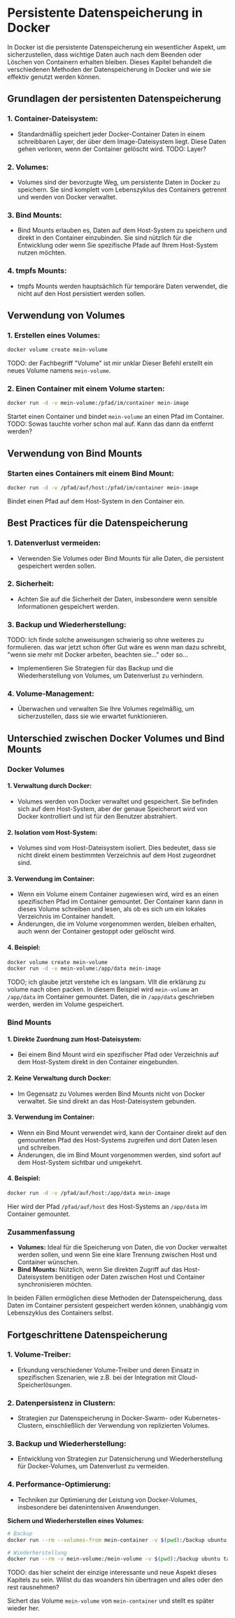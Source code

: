 # Persistente Datenspeicherung in Docker

In Docker ist die persistente Datenspeicherung ein wesentlicher Aspekt, um sicherzustellen, dass wichtige Daten auch
nach dem Beenden oder Löschen von Containern erhalten bleiben. Dieses Kapitel behandelt die verschiedenen Methoden der
Datenspeicherung in Docker und wie sie effektiv genutzt werden können.

## Grundlagen der persistenten Datenspeicherung

### 1. **Container-Dateisystem:**

- Standardmäßig speichert jeder Docker-Container Daten in einem schreibbaren Layer, der über dem Image-Dateisystem
  liegt. Diese Daten gehen verloren, wenn der Container gelöscht wird.
TODO: Layer?

### 2. **Volumes:**

- Volumes sind der bevorzugte Weg, um persistente Daten in Docker zu speichern. Sie sind komplett vom Lebenszyklus
  des Containers getrennt und werden von Docker verwaltet.

### 3. **Bind Mounts:**

- Bind Mounts erlauben es, Daten auf dem Host-System zu speichern und direkt in den Container einzubinden. Sie sind
  nützlich für die Entwicklung oder wenn Sie spezifische Pfade auf Ihrem Host-System nutzen möchten.

### 4. **tmpfs Mounts:**

- tmpfs Mounts werden hauptsächlich für temporäre Daten verwendet, die nicht auf den Host persistiert werden sollen.

## Verwendung von Volumes

### 1. **Erstellen eines Volumes:**

```bash
docker volume create mein-volume
```
TODO: der Fachbegriff "Volume" ist mir unklar
Dieser Befehl erstellt ein neues Volume namens `mein-volume`.

### 2. **Einen Container mit einem Volume starten:**

```bash
docker run -d -v mein-volume:/pfad/im/container mein-image
```

Startet einen Container und bindet `mein-volume` an einen Pfad im Container.
TODO: Sowas tauchte vorher schon mal auf. Kann das dann da entfernt werden?

## Verwendung von Bind Mounts

### **Starten eines Containers mit einem Bind Mount:**

```bash
docker run -d -v /pfad/auf/host:/pfad/im/container mein-image
```

Bindet einen Pfad auf dem Host-System in den Container ein.

## Best Practices für die Datenspeicherung

### 1. **Datenverlust vermeiden:**

- Verwenden Sie Volumes oder Bind Mounts für alle Daten, die persistent gespeichert werden sollen.

### 2. **Sicherheit:**

- Achten Sie auf die Sicherheit der Daten, insbesondere wenn sensible Informationen gespeichert werden.

### 3. **Backup und Wiederherstellung:**
TODO: Ich finde solche anweisungen schwierig so ohne weiteres zu formulieren. das war jetzt schon öfter
Gut wäre es wenn man dazu schreibt, "wenn sie mehr mit Docker arbeiten, beachten sie..." oder so...
- Implementieren Sie Strategien für das Backup und die Wiederherstellung von Volumes, um Datenverlust zu verhindern.

### 4. **Volume-Management:**

- Überwachen und verwalten Sie Ihre Volumes regelmäßig, um sicherzustellen, dass sie wie erwartet funktionieren.

## Unterschied zwischen Docker Volumes und Bind Mounts

### Docker Volumes

#### 1. **Verwaltung durch Docker:**

- Volumes werden von Docker verwaltet und gespeichert. Sie befinden sich auf dem Host-System, aber der genaue
  Speicherort wird von Docker kontrolliert und ist für den Benutzer abstrahiert.

#### 2. **Isolation vom Host-System:**

- Volumes sind vom Host-Dateisystem isoliert. Dies bedeutet, dass sie nicht direkt einem bestimmten Verzeichnis auf
  dem Host zugeordnet sind.

#### 3. **Verwendung im Container:**

- Wenn ein Volume einem Container zugewiesen wird, wird es an einen spezifischen Pfad im Container gemountet. Der
  Container kann dann in dieses Volume schreiben und lesen, als ob es sich um ein lokales Verzeichnis im Container
  handelt.
- Änderungen, die im Volume vorgenommen werden, bleiben erhalten, auch wenn der Container gestoppt oder gelöscht
  wird.

#### 4. **Beispiel:**

   ```bash
   docker volume create mein-volume
   docker run -d -v mein-volume:/app/data mein-image
   ```
TODO; ich glaube jetzt verstehe ich es langsam. Vllt die erklärung zu volume nach oben packen.
In diesem Beispiel wird `mein-volume` an `/app/data` im Container gemountet. Daten, die in `/app/data` geschrieben
werden, werden im Volume gespeichert.

### Bind Mounts

#### 1. **Direkte Zuordnung zum Host-Dateisystem:**

- Bei einem Bind Mount wird ein spezifischer Pfad oder Verzeichnis auf dem Host-System direkt in den Container
  eingebunden.

#### 2. **Keine Verwaltung durch Docker:**

- Im Gegensatz zu Volumes werden Bind Mounts nicht von Docker verwaltet. Sie sind direkt an das Host-Dateisystem
  gebunden.

#### 3. **Verwendung im Container:**

- Wenn ein Bind Mount verwendet wird, kann der Container direkt auf den gemounteten Pfad des Host-Systems zugreifen
  und dort Daten lesen und schreiben.
- Änderungen, die im Bind Mount vorgenommen werden, sind sofort auf dem Host-System sichtbar und umgekehrt.

#### 4. **Beispiel:**

 ```bash
 docker run -d -v /pfad/auf/host:/app/data mein-image
 ```

Hier wird der Pfad `/pfad/auf/host` des Host-Systems an `/app/data` im Container gemountet.

### Zusammenfassung

- **Volumes:** Ideal für die Speicherung von Daten, die von Docker verwaltet werden sollen, und wenn Sie eine klare
  Trennung zwischen Host und Container wünschen.
- **Bind Mounts:** Nützlich, wenn Sie direkten Zugriff auf das Host-Dateisystem benötigen oder Daten zwischen Host und
  Container synchronisieren möchten.

In beiden Fällen ermöglichen diese Methoden der Datenspeicherung, dass Daten im Container persistent gespeichert werden
können, unabhängig vom Lebenszyklus des Containers selbst.


## Fortgeschrittene Datenspeicherung

### 1. **Volume-Treiber:**

- Erkundung verschiedener Volume-Treiber und deren Einsatz in spezifischen Szenarien, wie z.B. bei der Integration
  mit Cloud-Speicherlösungen.

### 2. **Datenpersistenz in Clustern:**

- Strategien zur Datenspeicherung in Docker-Swarm- oder Kubernetes-Clustern, einschließlich der Verwendung von
  replizierten Volumes.

### 3. **Backup und Wiederherstellung:**

- Entwicklung von Strategien zur Datensicherung und Wiederherstellung für Docker-Volumes, um Datenverlust zu
  vermeiden.

### 4. **Performance-Optimierung:**

- Techniken zur Optimierung der Leistung von Docker-Volumes, insbesondere bei datenintensiven Anwendungen.

**Sichern und Wiederherstellen eines Volumes:**

```bash
# Backup
docker run --rm --volumes-from mein-container -v $(pwd):/backup ubuntu tar cvf /backup/backup.tar /mein-volume

# Wiederherstellung
docker run --rm -v mein-volume:/mein-volume -v $(pwd):/backup ubuntu tar xvf /backup/backup.tar
```
TODO: das hier scheint der einzige interessante und neue Aspekt dieses Kapitels zu sein. Willst du das 
woanders hin übertragen und alles oder den rest rausnehmen?

Sichert das Volume `mein-volume` von `mein-container` und stellt es später wieder her.

